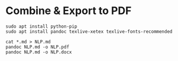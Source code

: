 # Combine & Export to PDF
```
sudo apt install python-pip
sudo apt install pandoc texlive-xetex texlive-fonts-recommended

cat *.md > NLP.md
pandoc NLP.md -o NLP.pdf
pandoc NLP.md -o NLP.docx
```